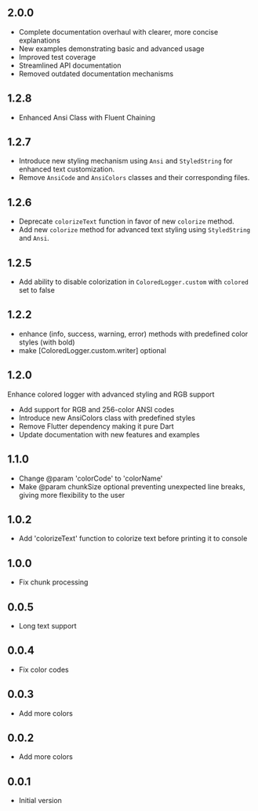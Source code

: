 ## 2.0.0

- Complete documentation overhaul with clearer, more concise explanations
- New examples demonstrating basic and advanced usage
- Improved test coverage
- Streamlined API documentation
- Removed outdated documentation mechanisms

## 1.2.8

- Enhanced Ansi Class with Fluent Chaining

## 1.2.7

- Introduce new styling mechanism using `Ansi` and `StyledString` for enhanced text customization.
- Remove `AnsiCode` and `AnsiColors` classes and their corresponding files.

## 1.2.6

- Deprecate `colorizeText` function in favor of new `colorize` method.
- Add new `colorize` method for advanced text styling using `StyledString` and `Ansi`.

## 1.2.5

- Add ability to disable colorization in `ColoredLogger.custom` with `colored` set to false

## 1.2.2

- enhance (info, success, warning, error) methods with predefined color styles (with bold)
- make [ColoredLogger.custom.writer] optional

## 1.2.0

Enhance colored logger with advanced styling and RGB support

- Add support for RGB and 256-color ANSI codes
- Introduce new AnsiColors class with predefined styles
- Remove Flutter dependency making it pure Dart
- Update documentation with new features and examples

## 1.1.0

- Change @param 'colorCode' to 'colorName'
- Make @param chunkSize optional preventing unexpected line breaks, giving more flexibility to the user

## 1.0.2

- Add 'colorizeText' function to colorize text before printing it to console

## 1.0.0

- Fix chunk processing

## 0.0.5

- Long text support

## 0.0.4

- Fix color codes

## 0.0.3

- Add more colors

## 0.0.2

- Add more colors

## 0.0.1

- Initial version
